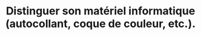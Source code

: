 ---
category: category-qP7AaYEirvtU1XIjwcSea
risk: Confondre son matériel informatique avec celui d’autres personnes sans le vouloir.
title: Distinguer son matériel informatique (autocollant, coque de couleur, etc.).
uuid: good-practice-V6Y53YVN0uOxGs4DoGo1H
visibleInCms: true
vulnerability: Laisser son matériel vierge de tout signe distinctif.
---